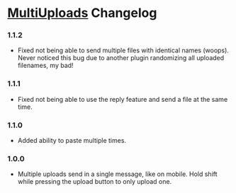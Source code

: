 # [MultiUploads](https://1lighty.github.io/BetterDiscordStuff/?plugin=MultiUploads "MultiUploads") Changelog

### 1.1.2
- Fixed not being able to send multiple files with identical names (woops).
Never noticed this bug due to another plugin randomizing all uploaded filenames, my bad!

### 1.1.1
- Fixed not being able to use the reply feature and send a file at the same time.

### 1.1.0
- Added ability to paste multiple times.

### 1.0.0
- Multiple uploads send in a single message, like on mobile. Hold shift while pressing the upload button to only upload one.
